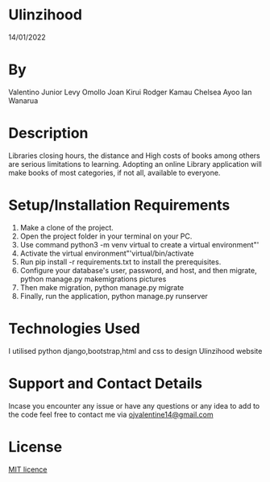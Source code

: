 # Ulinzihood
14/01/2022

# By 
Valentino Junior
Levy Omollo
Joan Kirui
Rodger Kamau
Chelsea Ayoo
Ian Wanarua

# Description
Libraries closing hours, the distance and High costs of books among others are serious limitations to learning. Adopting an online Library application will make books of most categories, if not all, available to everyone. 

# Setup/Installation Requirements 
1. Make a clone of the project.
2. Open the project folder in your terminal on your PC.
3. Use command python3 -m venv virtual to create a virtual environment"'
4. Activate the virtual environment"'virtual/bin/activate
5. Run pip install -r requirements.txt to install the prerequisites.
6. Configure your database's user, password, and host, and then migrate, python manage.py makemigrations pictures 
7. Then make migration, python manage.py migrate
8. Finally, run the application, python manage.py runserver

# Technologies Used
 I utilised python django,bootstrap,html and css to design Ulinzihood website

# Support and Contact Details
Incase you encounter any issue or have any questions or any idea to add to the code feel free to contact me via ojvalentine14@gmail.com

# License
<a href = "https://github.com/valentine-ochieng/Programming-portfolio/blob/main/LICENSE">MIT licence </a>